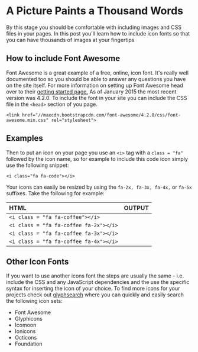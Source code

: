 <head>
    <link href="//maxcdn.bootstrapcdn.com/font-awesome/4.2.0/css/font-awesome.min.css" rel="stylesheet">
</head>

# A Picture Paints a Thousand Words
By this stage you should be comfortable with including images and CSS files in your pages. In this post you'll learn how to include icon fonts so that you can have thousands of images at your fingertips
<!--more-->

## How to include Font Awesome
Font Awesome is a great example of a free, online, icon font. It's really well documented too so you should be able to answer any questions you have on the site itself. For more information on setting up Font Awesome head over to their [getting started page.](http://fortawesome.github.io/Font-Awesome/get-started/) 
As of January 2015 the most recent version was 4.2.0. To include the font in your site you can include the CSS file in the `<head>` section of you page.

    <link href="//maxcdn.bootstrapcdn.com/font-awesome/4.2.0/css/font-awesome.min.css" rel="stylesheet">  



## Examples
Then to put an icon on your page you use an `<i>` tag with a `class = "fa"` followed by the icon name, so for example to include this code icon 
<i class="fa fa-code"></i> simply use the following snippet:

    <i class="fa fa-code"></i>

Your icons can easily be resized by using the `fa-2x, fa-3x, fa-4x,` or `fa-5x` suffixes. Take the following for example:
    
    
    
    
    

HTML                              | OUTPUT
:-----------                      |:------------:
`<i class = "fa fa-coffee"></i>`      |<i class = "fa fa-coffee"></i>
`<i class = "fa fa-coffee fa-2x"></i>`|<i class = "fa fa-coffee fa-2x"></i>
`<i class = "fa fa-coffee fa-3x"></i>`|<i class = "fa fa-coffee fa-3x"></i>
`<i class = "fa fa-coffee fa-4x"></i>`|<i class = "fa fa-coffee fa-4x"></i>

## Other Icon Fonts
If you want to use another icons font the steps are usually the same - i.e. include the CSS and any JavaScript dependencies and the use the specific syntax for inserting the icon of your choice.
To find more icons for your projects check out [glyphsearch](http://glyphsearch.com) where you can quickly and easily search the following icon sets:
- Font Awesome
- Glyphicons
- Icomoon
- Ionicons
- Octicons
- Foundation